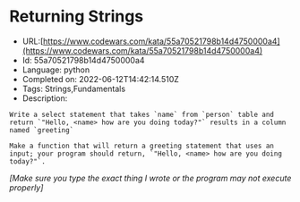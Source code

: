 # Returning Strings

 - URL:[https://www.codewars.com/kata/55a70521798b14d4750000a4](https://www.codewars.com/kata/55a70521798b14d4750000a4)
 - Id: 55a70521798b14d4750000a4
 - Language: python
 - Completed on: 2022-06-12T14:42:14.510Z
 - Tags: Strings,Fundamentals
 - Description:
~~~if:sql
Write a select statement that takes `name` from `person` table and return `"Hello, <name> how are you doing today?"` results in a column named `greeting`
~~~
~~~if-not:sql
Make a function that will return a greeting statement that uses an input; your program should return, `"Hello, <name> how are you doing today?"`.
~~~

*[Make sure you type the exact thing I wrote or the program may not execute properly]*


